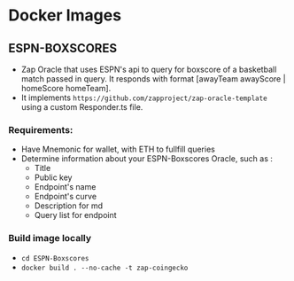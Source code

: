 # Docker Images
## ESPN-BOXSCORES
- Zap Oracle that uses ESPN's api to query for boxscore of a basketball match passed in query. It responds with format [awayTeam awayScore | homeScore homeTeam].
- It implements `https://github.com/zapproject/zap-oracle-template` using a custom Responder.ts file.
### Requirements: 
- Have Mnemonic for wallet, with ETH to fullfill queries
- Determine information about your ESPN-Boxscores Oracle, such as : 
    + Title
    + Public key
    + Endpoint's name
    + Endpoint's curve
    + Description for md
    + Query list for endpoint
    
### Build image locally
- `cd ESPN-Boxscores`
- `docker build . --no-cache -t zap-coingecko`

<!-- ### Optional to push image to dockerhub
- `docker image push zap-coingecko`
### Run image
- To run the container , create a local `Config.json` with following format and information about the Oracle (Mnemonic, publid key, title, Endpoint schema and curve for each...)
```
{
	"title": "Signals",
	"public_key": "",
	"NODE_URL": "wss://kovan.infura.io/ws/v3/{PROJECT_ID}", //KOVAN or MAINNET HERE
	"mnemonic": "",
	"EndpointSchema": {
		"name": "btcprice",
		"curve": [
			2,
			1,
			2,
			100000
		],
		"broker": "",
		"md": "CoinGecko prices oracle",
		"queryList": [
			{
				"query": "<pair>",
				"params": [],
				"dynamic": false,
				"responseType": "[int]"
			}
		]
	}
}
```
- Mount the local config file to the container with following command: 
    + `docker run --mount type=bind,source="$(pwd)"/path_to_local_file/Config.json,target=/zap/zap-oracle-template/Oracle/Config.json zap-coingecko`
### Result :
Container will:  
- Create Oralce and Endpoint if not exists in Zap Registry
- Push information such as description and and query list to ipfs which will be displayed on zap admin site
- Listen to query with format of (`coin_name`) (coin's name has to be in the list of coingecko coins list )
    + Example ("bitcoin")
- Respond with coin's usd price -->
